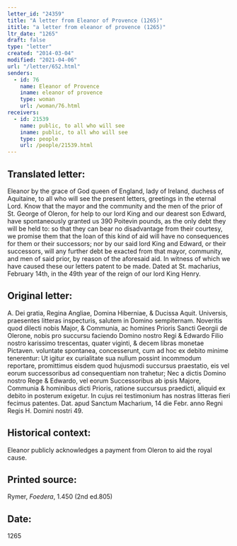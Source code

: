 ```yaml
---
letter_id: "24359"
title: "A letter from Eleanor of Provence (1265)"
ititle: "a letter from eleanor of provence (1265)"
ltr_date: "1265"
draft: false
type: "letter"
created: "2014-03-04"
modified: "2021-04-06"
url: "/letter/652.html"
senders:
  - id: 76
    name: Eleanor of Provence
    iname: eleanor of provence
    type: woman
    url: /woman/76.html
receivers:
  - id: 21539
    name: public, to all who will see
    iname: public, to all who will see
    type: people
    url: /people/21539.html
---
```

<h2> Translated letter:</h2>Eleanor by the grace of God queen of England, lady of Ireland, duchess of Aquitaine, to all who will see the present letters, greetings in the eternal Lord.
Know that the mayor and the community and the men of the prior of St. George of Oleron, for help to our lord King and our dearest son Edward, have spontaneously granted us 390 Poitevin pounds, as the only debt they will be held to:
so that they can bear no disadvantage from their courtesy, we promise them that the loan of this kind of aid will have no consequences for them or their successors;
nor by our said lord King and Edward, or their successors, will any further debt be exacted from that mayor, community, and men of said prior, by reason of the aforesaid aid.
In witness of which we have caused these our letters patent to be made.
Dated at St. macharius, February 14th, in the 49th year of the reign of our lord King Henry.
<h2 class="mt-4"> Original letter:</h2>A. Dei gratia, Regina Angliae, Domina Hiberniae, & Ducissa Aquit. Universis, praesentes litteras inspecturis, salutem in Domino sempiternam.
Noveritis quod dilecti nobis Major, & Communia, ac homines Prioris Sancti Georgii de Olerone, nobis pro succursu faciendo Domino nostro Regi & Edwardo Filio nostro karissimo trescentas, quater viginti, & decem libras monetae Pictaven. voluntate spontanea, concesserunt, cum ad hoc ex debito minime tenerentur:
Ut igitur ex curialitate sua nullum possint incommodum reportare, promittimus eisdem quod hujusmodi succursus praestatio, eis vel eorum successoribus ad consequentiam non trahetur;
Nec a dictis Domino nostro Rege & Edwardo, vel eorum Successoribus ab ipsis Majore, Communia & hominibus dicti Prioris, ratione succursus praedicti, aliquid ex debito in posterum exigetur.
In cujus rei testimonium has nostras litteras fieri fecimus patentes.
Dat. apud Sanctum Macharium, 14 die Febr. anno Regni Regis H. Domini nostri 49.
<h2 class="mt-4"> Historical context:</h2>Eleanor publicly acknowledges a payment from Oleron to aid the royal cause.
<h2 class="mt-4"> Printed source:</h2><p>Rymer, <em>Foedera</em>, 1.450 (2nd ed.805)</p><h2 class="mt-4"> Date:</h2>1265